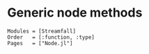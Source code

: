 # Generic node methods

```@autodocs
Modules = [Streamfall]
Order   = [:function, :type]
Pages   = ["Node.jl"]
```